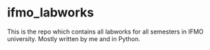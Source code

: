 # ifmo_labworks
This is the repo which contains all labworks for all semesters in IFMO university. Mostly written by me and in Python.
